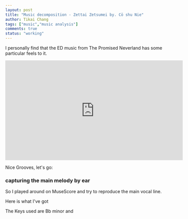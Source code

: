 ```yaml
---
layout: post
title: "Music decomposition - Zettai Zetsumei by. Cö shu Nie"
author: Tikai Chang
tags: ["music","music analysis"]
comments: true
status: "working"
---
```

I personally find that the ED music from The Promised Neverland has some particular feels to it.

<iframe width="560" height="315" src="https://www.youtube.com/embed/sZ9qdr5WcPY" frameborder="0" allow="accelerometer; autoplay; encrypted-media; gyroscope; picture-in-picture" allowfullscreen></iframe>

Nice Grooves, let's go:

### capturing the main melody by ear

So I played around on MuseScore and try to reproduce the main vocal line.

Here is what I've got

The Keys used are Bb minor and

